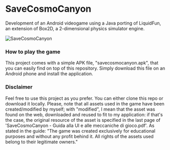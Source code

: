 # SaveCosmoCanyon
Development of an Android videogame using a Java porting of LiquidFun, an extension of Box2D,  a 2-dimensional physics simulator engine.

![SaveCosmoCanyon](https://github.com/user-attachments/assets/5624a650-5038-41c7-98ae-edc2974b2772)

### How to play the game
This project comes with a simple APK file, "savecosmocanyon.apk", that you can easily find on top of this repository. Simply download this file on an Android phone and install the application.

### Disclaimer
Feel free to use this project as you prefer. You can either clone this repo or download it locally. Please, note that all assets used in the game have been created/modified by myself; with "modified", I mean that the asset was found on the web, downloaded and reused to fit to my application: if that's the case, the original resource of the asset is specified in the last page of 'SaveCosmoCanyon - Guida alla UI e alle meccaniche di gioco.pdf'.
As stated in the guide: "The game was created exclusively for educational purposes and without any profit behind it. All rights of the assets used belong to their legitimate owners."
